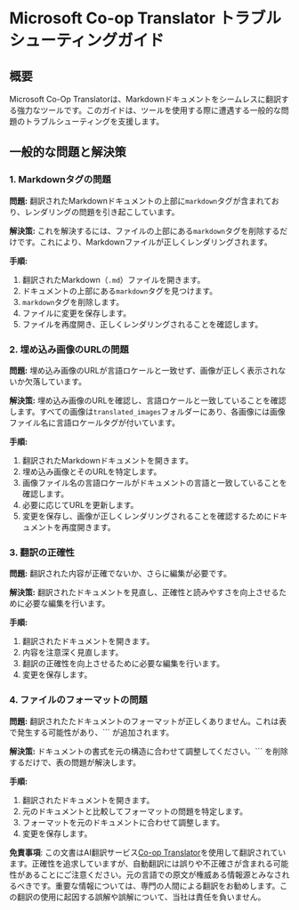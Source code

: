 <!--
CO_OP_TRANSLATOR_METADATA:
{
  "original_hash": "0788d7ebe4876c9be89132f48e09b26d",
  "translation_date": "2025-07-04T08:12:41+00:00",
  "source_file": "getting_started/troubleshooting.md",
  "language_code": "ja"
}
-->
# Microsoft Co-op Translator トラブルシューティングガイド

## 概要
Microsoft Co-Op Translatorは、Markdownドキュメントをシームレスに翻訳する強力なツールです。このガイドは、ツールを使用する際に遭遇する一般的な問題のトラブルシューティングを支援します。

## 一般的な問題と解決策

### 1. Markdownタグの問題
**問題:** 翻訳されたMarkdownドキュメントの上部に`markdown`タグが含まれており、レンダリングの問題を引き起こしています。

**解決策:** これを解決するには、ファイルの上部にある`markdown`タグを削除するだけです。これにより、Markdownファイルが正しくレンダリングされます。

**手順:**
1. 翻訳されたMarkdown（`.md`）ファイルを開きます。
2. ドキュメントの上部にある`markdown`タグを見つけます。
3. `markdown`タグを削除します。
4. ファイルに変更を保存します。
5. ファイルを再度開き、正しくレンダリングされることを確認します。

### 2. 埋め込み画像のURLの問題
**問題:** 埋め込み画像のURLが言語ロケールと一致せず、画像が正しく表示されないか欠落しています。

**解決策:** 埋め込み画像のURLを確認し、言語ロケールと一致していることを確認します。すべての画像は`translated_images`フォルダーにあり、各画像には画像ファイル名に言語ロケールタグが付いています。

**手順:**
1. 翻訳されたMarkdownドキュメントを開きます。
2. 埋め込み画像とそのURLを特定します。
3. 画像ファイル名の言語ロケールがドキュメントの言語と一致していることを確認します。
4. 必要に応じてURLを更新します。
5. 変更を保存し、画像が正しくレンダリングされることを確認するためにドキュメントを再度開きます。

### 3. 翻訳の正確性
**問題:** 翻訳された内容が正確でないか、さらに編集が必要です。

**解決策:** 翻訳されたドキュメントを見直し、正確性と読みやすさを向上させるために必要な編集を行います。

**手順:**
1. 翻訳されたドキュメントを開きます。
2. 内容を注意深く見直します。
3. 翻訳の正確性を向上させるために必要な編集を行います。
4. 変更を保存します。

### 4. ファイルのフォーマットの問題
**問題:** 翻訳されたたドキュメントのフォーマットが正しくありません。これは表で発生する可能性があり、``` が追加されます。

**解決策:** ドキュメントの書式を元の構造に合わせて調整してください。``` を削除するだけで、表の問題が解決します。

**手順:**
1. 翻訳されたドキュメントを開きます。
2. 元のドキュメントと比較してフォーマットの問題を特定します。
3. フォーマットを元のドキュメントに合わせて調整します。
4. 変更を保存します。

**免責事項**:
この文書はAI翻訳サービス[Co-op Translator](https://github.com/Azure/co-op-translator)を使用して翻訳されています。正確性を追求していますが、自動翻訳には誤りや不正確さが含まれる可能性があることにご注意ください。元の言語での原文が権威ある情報源とみなされるべきです。重要な情報については、専門の人間による翻訳をお勧めします。この翻訳の使用に起因する誤解や誤解について、当社は責任を負いません。
